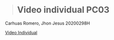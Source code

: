 > # Video individual PC03
  Carhuas Romero, Jhon Jesus
  20200298H

  [Video Individual](https://youtu.be/e0rh5YmWq68)
